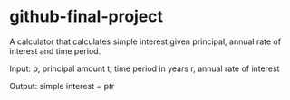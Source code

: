 # github-final-project

A calculator that calculates simple interest given principal, annual rate of interest and time period. 

Input: 
  p, principal amount
  t, time period in years
  r, annual rate of interest

Output:
  simple interest = p*t*r
